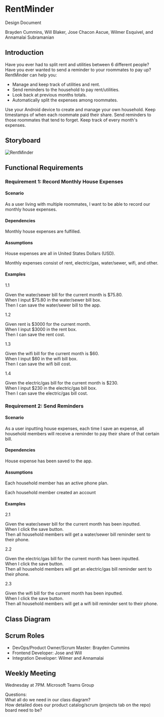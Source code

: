 # RentMinder
Design Document  
  
Brayden Cummins, Will Blaker, Jose Chacon Ascue, Wilmer Esquivel, and Annamalai Subramanian

## Introduction
Have you ever had to split rent and utilities between 6 different people? Have you ever wanted to send a reminder to your roommates to pay up? RentMinder can help you:
  
* Manage and keep track of utilities and rent.
* Send reminders to the household to pay rent/utilities.
* Look back at previous months totals.
* Automatically split the expenses among roommates.
  
Use your Android device to create and manage your own household. Keep timestamps of when each roommate paid their share. Send reminders to those roommates that tend to forget. Keep track of every month's expenses.
## Storyboard

![RentMinder](https://user-images.githubusercontent.com/112514952/214733059-0a0e8303-5f76-4973-9c1f-d5545adeb427.png)

## Functional Requirements

### Requirement 1: Record Monthly House Expenses
#### Scenario
As a user living with multiple roommates, I want to be able to record our monthly house expenses.
  
#### Dependencies
Monthly house expenses are fulfilled.
  
#### Assumptions
House expenses are all in United States Dollars (USD).
  
Monthly expenses consist of rent, electric/gas, water/sewer, wifi, and other.
  
#### Examples
1.1
  
Given the water/sewer bill for the current month is $75.80.  
When I input $75.80 in the water/sewer bill box.  
Then I can save the water/sewer bill to the app.
  
1.2
  
Given rent is $3000 for the current month.  
When I input $3000 in the rent box.  
Then I can save the rent cost.  
  
1.3
  
Given the wifi bill for the current month is $60.  
When I input $60 in the wifi bill box.  
Then I can save the wifi bill cost.  
  
1.4
  
Given the electric/gas bill for the current month is $230.  
When I input $230 in the electric/gas bill box.  
Then I can save the electric/gas bill cost.
  
### Requirement 2: Send Reminders

#### Scenario
As a user inputting house expenses, each time I save an expense, all household members will receive a reminder to pay their share of that certain bill.
  
#### Dependencies
House expense has been saved to the app. 
  
#### Assumptions
Each household member has an active phone plan.
  
Each household member created an account
  
#### Examples
2.1
  
Given the water/sewer bill for the current month has been inputted.  
When I click the save button.  
Then all household members will get a water/sewer bill reminder sent to their phone.
  
2.2 
  
Given the electric/gas bill for the current month has been inputted.  
When I click the save button.  
Then all household members will get an electric/gas bill reminder sent to their phone.
  
2.3 
  
Given the wifi bill for the current month has been inputted.  
When I click the save button.  
Then all household members will get a wifi bill reminder sent to their phone.
  
## Class Diagram

## Scrum Roles
* DevOps/Product Owner/Scrum Master: Brayden Cummins
* Frontend Developer: Jose and Will
* Integration Developer: Wilmer and Annamalai

## Weekly Meeting
Wednesday at 7PM. Microsoft Teams Group

Questions:  
What all do we need in our class diagram?  
How detailed does our product catalog/scrum (projects tab on the repo) board need to be?



